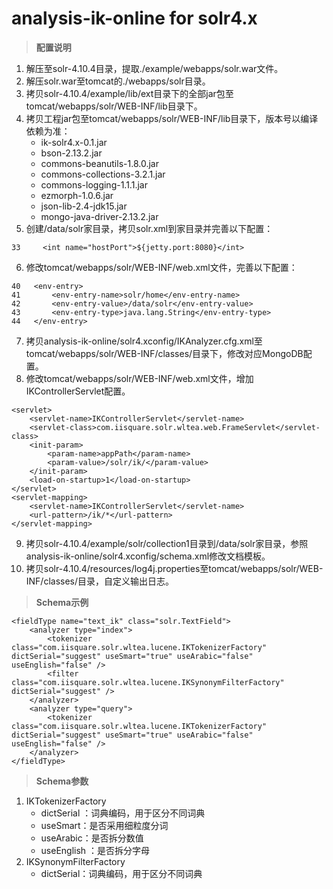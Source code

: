 # analysis-ik-online for solr4.x

> **配置说明**

1. 解压至solr-4.10.4目录，提取./example/webapps/solr.war文件。
2. 解压solr.war至tomcat的./webapps/solr目录。
3. 拷贝solr-4.10.4/example/lib/ext目录下的全部jar包至tomcat/webapps/solr/WEB-INF/lib目录下。
4. 拷贝工程jar包至tomcat/webapps/solr/WEB-INF/lib目录下，版本号以编译依赖为准：
	- ik-solr4.x-0.1.jar
	- bson-2.13.2.jar
	- commons-beanutils-1.8.0.jar
	- commons-collections-3.2.1.jar
	- commons-logging-1.1.1.jar
	- ezmorph-1.0.6.jar
	- json-lib-2.4-jdk15.jar
	- mongo-java-driver-2.13.2.jar
5. 创建/data/solr家目录，拷贝solr.xml到家目录并完善以下配置：
```
33     <int name="hostPort">${jetty.port:8080}</int>
```
6. 修改tomcat/webapps/solr/WEB-INF/web.xml文件，完善以下配置：
```
40   <env-entry>
41       <env-entry-name>solr/home</env-entry-name>
42       <env-entry-value>/data/solr</env-entry-value>
43       <env-entry-type>java.lang.String</env-entry-type>
44   </env-entry>
```
7. 拷贝analysis-ik-online/solr4.xconfig/IKAnalyzer.cfg.xml至tomcat/webapps/solr/WEB-INF/classes/目录下，修改对应MongoDB配置。
8. 修改tomcat/webapps/solr/WEB-INF/web.xml文件，增加IKControllerServlet配置。
```
<servlet>
	<servlet-name>IKControllerServlet</servlet-name>
	<servlet-class>com.iisquare.solr.wltea.web.FrameServlet</servlet-class>
	<init-param>
		<param-name>appPath</param-name>
		<param-value>/solr/ik/</param-value>
	</init-param>
	<load-on-startup>1</load-on-startup>
</servlet>
<servlet-mapping>
	<servlet-name>IKControllerServlet</servlet-name>
	<url-pattern>/ik/*</url-pattern>
</servlet-mapping>
```
9. 拷贝solr-4.10.4/example/solr/collection1目录到/data/solr家目录，参照analysis-ik-online/solr4.xconfig/schema.xml修改文档模板。
10. 拷贝solr-4.10.4/resources/log4j.properties至tomcat/webapps/solr/WEB-INF/classes/目录，自定义输出日志。

> **Schema示例**

```
<fieldType name="text_ik" class="solr.TextField">
    <analyzer type="index">
        <tokenizer class="com.iisquare.solr.wltea.lucene.IKTokenizerFactory" dictSerial="suggest" useSmart="true" useArabic="false" useEnglish="false" />
        <filter class="com.iisquare.solr.wltea.lucene.IKSynonymFilterFactory" dictSerial="suggest" />
    </analyzer>
    <analyzer type="query">
        <tokenizer class="com.iisquare.solr.wltea.lucene.IKTokenizerFactory" dictSerial="suggest" useSmart="true" useArabic="false" useEnglish="false" />
    </analyzer>
</fieldType>
```

> **Schema参数**

1. IKTokenizerFactory
	- dictSerial	：词典编码，用于区分不同词典
	- useSmart：是否采用细粒度分词
	- useArabic：是否拆分数值
	- useEnglish	：是否拆分字母
2. IKSynonymFilterFactory
	- dictSerial：词典编码，用于区分不同词典

